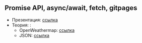 ## Promise API, async/await, fetch, gitpages

- Презентация: [ссылка](https://github.com/ait-tr/cohort31.1/blob/main/front_end/lesson_15/weather_app.pdf)
- Теория: :
  - OpenWeathermap: [ссылка](https://openweathermap.org/)
  - JSON: [ссылка](https://tproger.ru/articles/chto-takoe-json-vvedenie)

